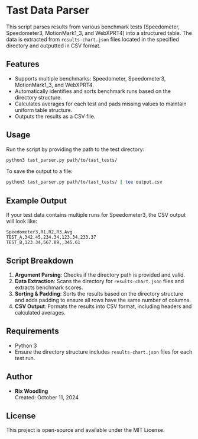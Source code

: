 
# Tast Data Parser

This script parses results from various benchmark tests (Speedometer, Speedometer3, MotionMark1_3, and WebXPRT4) into a structured table. The data is extracted from `results-chart.json` files located in the specified directory and outputted in CSV format.

## Features

- Supports multiple benchmarks: Speedometer, Speedometer3, MotionMark1_3, and WebXPRT4.
- Automatically identifies and sorts benchmark runs based on the directory structure.
- Calculates averages for each test and pads missing values to maintain uniform table structure.
- Outputs the results as a CSV file.

## Usage

Run the script by providing the path to the test directory:

```bash
python3 tast_parser.py path/to/tast_tests/
```

To save the output to a file:

```bash
python3 tast_parser.py path/to/tast_tests/ | tee output.csv
```

## Example Output

If your test data contains multiple runs for Speedometer3, the CSV output will look like:

```
Speedometer3,R1,R2,R3,Avg
TEST_A,342.45,234.34,123.34,233.37
TEST_B,123.34,567.89,,345.61
```

## Script Breakdown

1. **Argument Parsing**: Checks if the directory path is provided and valid.
2. **Data Extraction**: Scans the directory for `results-chart.json` files and extracts benchmark scores.
3. **Sorting & Padding**: Sorts the results based on the directory structure and adds padding to ensure all rows have the same number of columns.
4. **CSV Output**: Formats the results into CSV format, including headers and calculated averages.

## Requirements

- Python 3
- Ensure the directory structure includes `results-chart.json` files for each test run.

## Author

- **Rix Woodling**  
  Created: October 11, 2024

## License

This project is open-source and available under the MIT License.
